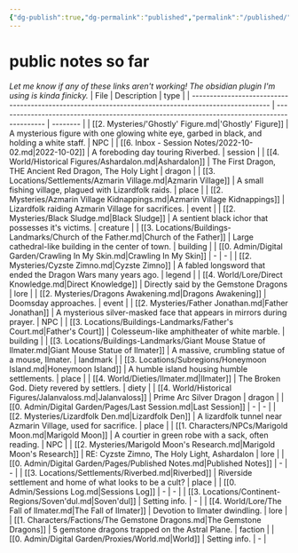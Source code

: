 ```yaml
---
{"dg-publish":true,"dg-permalink":"published","permalink":"/published/","dgHomeLink":true,"dgPassFrontmatter":false}
---
```


# public notes so far
*Let me know if any of these links aren't working! The obsidian plugin I'm using is kinda finicky.*
| File                                                                                                 | Description                                                                                 | type     |
| ---------------------------------------------------------------------------------------------------- | ------------------------------------------------------------------------------------------- | -------- |
| [[2. Mysteries/'Ghostly' Figure.md\|'Ghostly' Figure]]                                               | A mysterious figure with one glowing white eye, garbed in black, and holding a white staff. | NPC      |
| [[6. Inbox - Session Notes/2022-10-02.md\|2022-10-02]]                                               | A foreboding day touring Riverbed.                                                          | session  |
| [[4. World/Historical Figures/Ashardalon.md\|Ashardalon]]                                            | The First Dragon, THE Ancient Red Dragon, The Holy Light                                    | dragon   |
| [[3. Locations/Settlements/Azmarin Village.md\|Azmarin Village]]                                     | A small fishing village, plagued with Lizardfolk raids.                                     | place    |
| [[2. Mysteries/Azmarin Village Kidnappings.md\|Azmarin Village Kidnappings]]                         | Lizardfolk raiding Azmarin Village for sacrifices.                                          | event    |
| [[2. Mysteries/Black Sludge.md\|Black Sludge]]                                                       | A sentient black ichor that possesses it's victims.                                         | creature |
| [[3. Locations/Buildings-Landmarks/Church of the Father.md\|Church of the Father]]                   | Large cathedral-like building in the center of town.                                        | building |
| [[0. Admin/Digital Garden/Crawling In My Skin.md\|Crawling In My Skin]]                              | \-                                                                                          | \-       |
| [[2. Mysteries/Cyzste Zimno.md\|Cyzste Zimno]]                                                       | A fabled longsword that ended the Dragon Wars many years ago.                               | legend   |
| [[4. World/Lore/Direct Knowledge.md\|Direct Knowledge]]                                              | Directly said by the Gemstone Dragons                                                       | lore     |
| [[2. Mysteries/Dragons Awakening.md\|Dragons Awakening]]                                             | Doomsday approaches.                                                                        | event    |
| [[2. Mysteries/Father Jonathan.md\|Father Jonathan]]                                                 | A mysterious silver-masked face that appears in mirrors during prayer.                      | NPC      |
| [[3. Locations/Buildings-Landmarks/Father's Court.md\|Father's Court]]                               | Colesseum-like amphitheater of white marble.                                                | building |
| [[3. Locations/Buildings-Landmarks/Giant Mouse Statue of Ilmater.md\|Giant Mouse Statue of Ilmater]] | A massive, crumbling statue of a mouse, Ilmater.                                            | landmark |
| [[3. Locations/Subregions/Honeymoon Island.md\|Honeymoon Island]]                                    | A humble island housing humble settlements.                                                 | place    |
| [[4. World/Dieties/Ilmater.md\|Ilmater]]                                                             | The Broken God. Diety revered by settlers.                                                  | diety    |
| [[4. World/Historical Figures/Jalanvaloss.md\|Jalanvaloss]]                                          | Prime Arc Silver Dragon                                                                     | dragon   |
| [[0. Admin/Digital Garden/Pages/Last Session.md\|Last Session]]                                      | \-                                                                                          | \-       |
| [[2. Mysteries/Lizardfolk Den.md\|Lizardfolk Den]]                                                   | A lizardfolk tunnel near Azmarin Village, used for sacrifice.                               | place    |
| [[1. Characters/NPCs/Marigold Moon.md\|Marigold Moon]]                                               | A courtier in green robe with a sack, often reading.                                        | NPC      |
| [[2. Mysteries/Marigold Moon's Research.md\|Marigold Moon's Research]]                               | RE: Cyzste Zimno, The Holy Light, Ashardalon                                                | lore     |
| [[0. Admin/Digital Garden/Pages/Published Notes.md\|Published Notes]]                                | \-                                                                                          | \-       |
| [[3. Locations/Settlements/Riverbed.md\|Riverbed]]                                                   | Riverside settlement and home of what looks to be a cult?                                   | place    |
| [[0. Admin/Sessions Log.md\|Sessions Log]]                                                           | \-                                                                                          | \-       |
| [[3. Locations/Continent-Regions/Soven'dul.md\|Soven'dul]]                                           | Setting info.                                                                               | \-       |
| [[4. World/Lore/The Fall of Ilmater.md\|The Fall of Ilmater]]                                        | Devotion to Ilmater dwindling.                                                              | lore     |
| [[1. Characters/Factions/The Gemstone Dragons.md\|The Gemstone Dragons]]                             | 5 gemstone dragons trapped on the Astral Plane.                                             | faction  |
| [[0. Admin/Digital Garden/Proxies/World.md\|World]]                                                  | Setting info.                                                                               | \-       |
